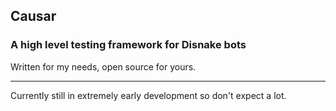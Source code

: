 Causar
---

### A high level testing framework for Disnake bots

Written for my needs, open source for yours.

---

Currently still in extremely early development so don't expect a lot.